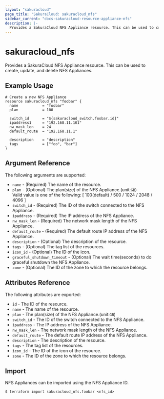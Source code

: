 ```yaml
---
layout: "sakuracloud"
page_title: "SakuraCloud: sakuracloud_nfs"
sidebar_current: "docs-sakuracloud-resource-appliance-nfs"
description: |-
  Provides a SakuraCloud NFS Appliance resource. This can be used to create, update, and delete NFS Appliances.
---
```


# sakuracloud\_nfs

Provides a SakuraCloud NFS Appliance resource. This can be used to create, update, and delete NFS Appliances.

## Example Usage

```hcl
# Create a new NFS Appliance
resource sakuracloud_nfs "foobar" {
  name           = "foobar"
  plan           = 100

  switch_id      = "${sakuracloud_switch.foobar.id}"
  ipaddress1     = "192.168.11.101"
  nw_mask_len    = 24
  default_route  = "192.168.11.1"
  
  description    = "description"
  tags           = ["foo", "bar"]
}
```

## Argument Reference

The following arguments are supported:

* `name` - (Required) The name of the resource.
* `plan` - (Optional) The plan(size) of the NFS Appliance.(unit:`GB`)   
Valid value is one of the following: [ 100(default) / 500 / 1024 / 2048 / 4096 ]
* `switch_id` - (Required) The ID of the switch connected to the NFS Appliance.
* `ipaddress` - (Required) The IP address of the NFS Appliance.
* `nw_mask_len` - (Required) The network mask length of the NFS Appliance.
* `default_route` - (Required) The default route IP address of the NFS Appliance.
* `description` - (Optional) The description of the resource.
* `tags` - (Optional) The tag list of the resources.
* `icon_id` - (Optional) The ID of the icon.
* `graceful_shutdown_timeout` - (Optional) The wait time(seconds) to do graceful shutdown the NFS Appliance.
* `zone` - (Optional) The ID of the zone to which the resource belongs.

## Attributes Reference

The following attributes are exported:

* `id` - The ID of the resource.
* `name` - The name of the resource.
* `plan` - The plan(size) of the NFS Appliance.(unit:`GB`)   
* `switch_id` - The ID of the switch connected to the NFS Appliance.
* `ipaddress` - The IP address of the NFS Appliance.
* `nw_mask_len` - The network mask length of the NFS Appliance.
* `default_route` - The default route IP address of the NFS Appliance.
* `description` - The description of the resource.
* `tags` - The tag list of the resources.
* `icon_id` - The ID of the icon of the resource.
* `zone` - The ID of the zone to which the resource belongs.

## Import

NFS Appliances can be imported using the NFS Appliance ID.

```
$ terraform import sakuracloud_nfs.foobar <nfs_id>
```
